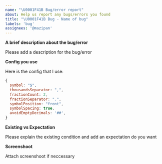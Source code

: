 ```yaml
---
name: "\U0001F41B Bug/error report"
about: Help us report any bugs/errors you found
title: "\U0001F41B Bug - Name of bug"
labels: 'bug'
assignees: '@mazipan'
---
```


**A brief description about the bug/error**

Please add a description for the bug/error

**Config you use**

Here is the config that I use:

```js
{
  symbol: "$",
  thousandsSeparator: ",",
  fractionCount: 2,
  fractionSeparator: ".",
  symbolPosition: "front",
  symbolSpacing: true,
  avoidEmptyDecimals: '##',
}
```

**Existing vs Expectation**

Please explain the existing condition and add an expectation do you want

**Screenshoot**

Attach screenshoot if neccessary
